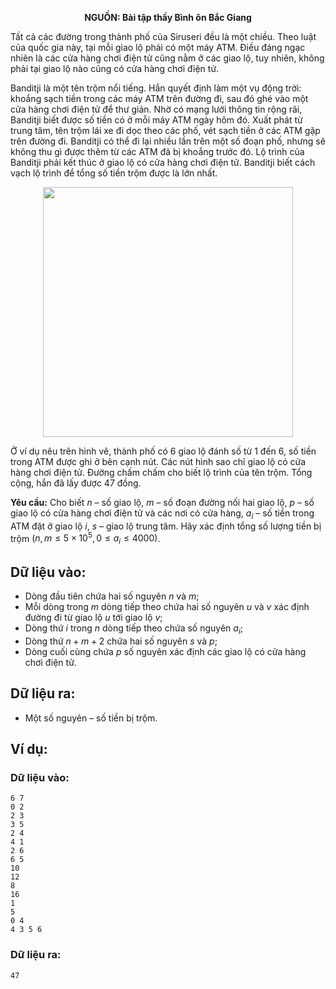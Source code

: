 **<center>NGUỒN: Bài tập thầy Bình ôn Bắc Giang</center>**

Tất cả các đường trong thành phố của Siruseri đều là một chiều. Theo luật của quốc gia này, tại mỗi giao lộ phải có một máy ATM. Điều đáng ngạc nhiên là các cửa hàng chơi điện tử cũng nằm ở các giao lộ, tuy nhiên, không phải tại giao lộ nào cũng có cửa hàng chơi điện tử.

Banditji là một tên trộm nổi tiếng. Hắn quyết định làm một vụ động trời: khoắng sạch tiền trong các máy ATM trên đường đi, sau đó ghé vào một cửa hàng chơi điện tử để thư giản. Nhờ có mạng lưới thông tin rộng rãi, Banditji biết được số tiền có ở mỗi máy ATM ngày hôm đó. Xuất phát từ trung tâm, tên trộm lái xe đi dọc theo các phố, vét sạch tiền ở các ATM gặp trên đường đi. Banditji có thể đi lại nhiều lần trên một số đoạn phố, nhưng sẽ không thu gì được thêm từ các ATM đã bị khoắng trước đó. Lộ trình của Banditji phải kết thúc ở giao lộ có cửa hàng chơi điện tử. Banditji biết cách vạch lộ trình để tổng số tiền trộm được là lớn nhất.

<center><img src="/images/problems/1431/ATM.png" width="400px" /></center>

Ở ví dụ nêu trên hình vẽ, thành phố có $6$ giao lộ đánh số từ $1$ đến $6$, số tiền trong ATM được ghi ở bên cạnh nút. Các nút hình sao chỉ giao lộ có cửa hàng chơi điện tử. Đường chấm chấm cho biết lộ trình của tên trộm. Tổng cộng, hắn đã lấy được $47$ đồng.

**Yêu cầu:** Cho biết $n$ – số giao lộ, $m$ – số đoạn đường nối hai giao lộ, $p$ – số giao lộ có cửa hàng chơi điện tử và các nơi có cửa hàng, $a_i$ – số tiền trong ATM đặt ở giao lộ $i$, $s$ – giao lộ trung tâm. Hãy xác định tổng số lượng tiền bị trộm $(n, m ≤ 5\times 10^5, 0 ≤ a_i ≤ 4000)$.

## Dữ liệu vào:
- Dòng đầu tiên chứa hai số nguyên $n$ và $m$;
- Mỗi dòng trong $m$ dòng tiếp theo chứa hai số nguyên $u$ và $v$ xác định đường đi từ giao lộ $u$ tới giao lộ $v$;
- Dòng thứ $i$ trong $n$ dòng tiếp theo chứa số nguyên $a_i$;
- Dòng thứ $n+m+2$ chứa hai số nguyên $s$ và $p$;
- Dòng cuối cùng chứa $p$ số nguyên xác định các giao lộ có cửa hàng chơi điện tử.

## Dữ liệu ra:
- Một số nguyên – số tiền bị trộm.

## Ví dụ:
### Dữ liệu vào:
```
6 7
0 2
2 3
3 5
2 4
4 1
2 6
6 5
10
12
8
16
1
5
0 4
4 3 5 6
```

### Dữ liệu ra:
```
47
```